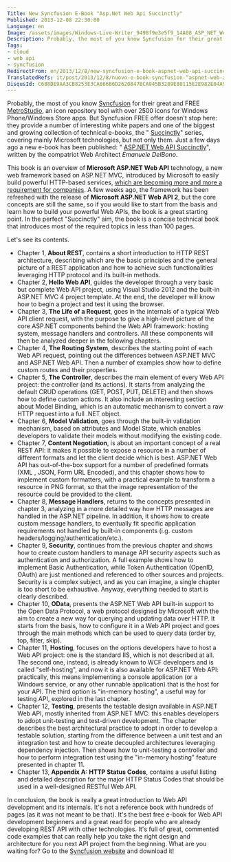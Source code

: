 ```yaml
---
Title: New Syncfusion E-Book "Asp.Net Web Api Succinctly"
Published: 2013-12-08 22:30:00
Language: en
Image: /assets/images/Windows-Live-Writer_9498f9e3e5f9_14A08_ASP_NET_Web_API_Succinctly_download_5.png
Description: Probably, the most of you know Syncfusion for their great and FREE MetroStudio , an icon repository tool with over 2500 icons for Windows Phone/Windows Store apps. But Syncfusion FREE offer doesn't stop here they provide a number of interesting white papers and one of the biggest and growing collection of technical e-books, the Succinctly series, covering mainly Microsoft technologies, but not only them. Just a few days ago a new e-book has been published ASP.NET Web API Succinctly , written by the compatriot Web Architect Emanuele DelBono . This book is an overview of Microsoft ASP.NET Web API technology, a new web framework based on ASP.NET MVC, introduced by Microsoft to easily build powerful HTTP-based services, which are becoming more and more a requirement for companies . A few weeks ago, the framework has been refreshed with the release of Microsoft ASP.NET Web API 2 , but the core concepts are still the same, so if you would like to start from the basis and learn how to build your powerful Web APIs, the book is a great starting point. In the perfect Succinctly aim, the book is a concise technical book that introduces most of the required topics in less than 100 pages. Let's see its contents.
Tags:
- cloud
- web api
- syncfusion
RedirectFrom: en/2013/12/8/new-syncfusion-e-book-aspnet-web-api-succinctly.aspx
TranslatedRefs: it/post/2013/12/8/nuovo-e-book-syncfusion-“aspnet-web-api-succinctly”.md
DisqusId: C688DE9AA3CB8253E3CA866B6D2620847BCA945B3289E80115E2E982E04A9865
---
```

Probably, the most of you know <a href="http://www.syncfusion.com/?UTM_medium=gianniblogreview">Syncfusion</a> for their great and FREE <a href="http://www.syncfusion.com/downloads/metrostudio?UTM_medium=gianniblogreview"> MetroStudio</a>, an icon repository tool with over 2500 icons for Windows Phone/Windows Store apps. But Syncfusion FREE offer doesn't stop here: they provide a number of interesting white papers and one of the biggest and growing collection of technical e-books, the " <a href="http://www.syncfusion.com/resources/techportal/ebooks?UTM_medium=gianniblogreview"> Succinctly</a>" series, covering mainly Microsoft technologies, but not only them. Just a few days ago a new e-book has been published: " <a href="http://www.syncfusion.com/resources/techportal/ebooks/webapi?UTM_medium=gianniblogreview"> ASP.NET Web API Succinctly</a>", written by the compatriot Web Architect *Emanuele DelBono*.

This book is an overview of **Microsoft ASP.NET Web API** technology, a new web framework based on ASP.NET MVC, introduced by Microsoft to easily build powerful HTTP-based services, <a href="http://readwrite.com/2013/11/29/company-without-api-computer-without-internet"> which are becoming more and more a requirement for companies</a>. A few weeks ago, the framework has been refreshed with the release of **Microsoft ASP.NET Web API 2**, but the core concepts are still the same, so if you would like to start from the basis and learn how to build your powerful Web APIs, the book is a great starting point. In the perfect "Succinctly" aim, the book is a concise technical book that introduces most of the required topics in less than 100 pages.

Let's see its contents.

*   Chapter 1, **About REST**, contains a short
introduction to HTTP REST architecture, describing which are the
basic principles and the general picture of a REST application and
how to achieve such functionalities leveraging HTTP protocol and
its built-in methods.
*   Chapter 2, **Hello Web API**, guides the developer
through a very basic but complete Web API project, using Visual
Studio 2012 and the built-in ASP.NET MVC 4 project template. At the
end, the developer will know how to begin a project and test it
using the browser.
*   Chapter 3, **The Life of a Request**, goes in the
internals of a typical Web API client request, with the purpose to
give a high-level picture of the core ASP.NET components behind the
Web API framework: hosting system, message handlers and
controllers. All these components will then be analyzed deeper in
the following chapters.
*   Chapter 4, **The Routing System**, describes the
starting point of each Web API request, pointing out the
differences between ASP.NET MVC and ASP.NET Web API. Then a number
of examples show how to define custom routes and their
properties.
*   Chapter 5, **The Controller**, describes the main
element of every Web API project: the controller (and its actions).
It starts from analyzing the default CRUD operations (GET, POST,
PUT, DELETE) and then shows how to define custom actions. It also
include an interesting section about Model Binding, which is an
automatic mechanism to convert a raw HTTP request into a full .NET
object.
*   Chapter 6, **Model Validation**, goes through the
built-in validation mechanism, based on attributes and Model State,
which enables developers to validate their models without modifying
the existing code.
*   Chapter 7, **Content Negotiation**, is about an
important concept of a real REST API: it makes it possible to
expose a resource in a number of different formats and let the
client decide which is best. ASP.NET Web API has out-of-the-box
support for a number of predefined formats (XML , JSON, Form URL
Encoded), and this chapter shows how to implement custom
formatters, with a practical example to transform a resource in PNG
format, so that the image representation of the resource could be
provided to the client.
*   Chapter 8, **Message Handlers**, returns to the
concepts presented in chapter 3, analyzing in a more detailed way
how HTTP messages are handled in the ASP.NET pipeline. In addition,
it shows how to create custom message handlers, to eventually fit
specific application requirements not handled by built-in
components (i.g. custom headers/logging/authentication/etc.).
*   Chapter 9, **Security**, continues from the
previous chapter and shows how to create custom handlers to manage
API security aspects such as authentication and authorization. A
full example shows how to implement Basic Authentication, while
Token Authentication (OpenID, OAuth) are just mentioned and
referenced to other sources and projects. Security is a complex
subject, and as you can imagine, a single chapter is too short to
be exhaustive. Anyway, everything needed to start is clearly
described.
*   Chapter 10, **OData**, presents the ASP.NET Web
API built-in support to the Open Data Protocol, a web protocol
designed by Microsoft with the aim to create a new way for querying
and updating data over HTTP. It starts from the basis, how to
configure it in a Web API project and goes through the main methods
which can be used to query data (order by, top, filter, skip).
*   Chapter 11, **Hosting**, focuses on the options
developers have to host a Web API project: one is the standard IIS,
which is not described at all. The second one, instead, is already
known to WCF developers and is called "self-hosting", and now it is
also available for ASP.NET Web API: practically, this means
implementing a console application (or a Windows service, or any
other runnable application) that is the host for your API. The
third option is "in-memory hosting", a useful way for testing API,
explored in the last chapter.
*   Chapter 12, **Testing**, presents the testable
design available in ASP.NET Web API, mostly inherited from ASP.NET
MVC: this enables developers to adopt unit-testing and test-driven
development. The chapter describes the best architectural practice
to adopt in order to develop a testable solution, starting from the
difference between a unit test and an integration test and how to
create decoupled architectures leveraging dependency injection.
Then shows how to unit-testing a controller and how to perform
integration test using the "in-memory hosting" feature presented in
chapter 11.
*   Chapter 13, **Appendix A: HTTP Status Codes**,
contains a useful listing and detailed description for the major
HTTP Status Codes that should be used in a well-designed RESTful
Web API.

In conclusion, the book is really a great introduction to Web API development and its internals. It's not a reference book with hundreds of pages (as it was not meant to be that). It's the best free e-book for Web API development beginners and a great read for people who are already developing REST API with other technologies. It's full of great, commented code examples that can really help you take the right design and architecture for you next API project from the beginning. What are you waiting for? Go to the <a href="http://www.syncfusion.com/resources/techportal/ebooks/webapi?UTM_medium=gianniblogreview"> Syncfusion website</a> and download it!